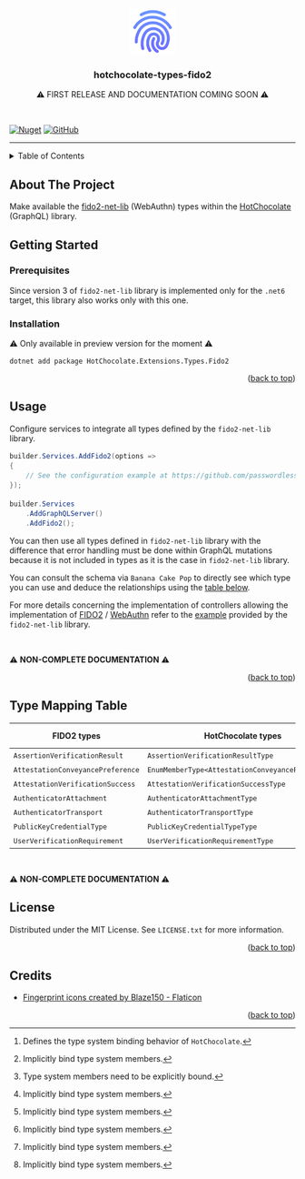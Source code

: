 <!-- Improved compatibility of back to top link: See: https://github.com/othneildrew/Best-README-Template/pull/73 -->
<a name="readme-top"></a>



<!-- PROJECT LOGO -->
<br />
<div align="center">
  <a href="https://github.com/tr4cks/hotchocolate-types-fido2">
    <img src="assets/logo.png" alt="Logo" width="80" height="80">
  </a>

  <h3 align="center">hotchocolate-types-fido2</h3>

  <p align="center">
    ⚠️ FIRST RELEASE AND DOCUMENTATION COMING SOON ⚠️
  </p>
</div>

<br />

[![Nuget](https://img.shields.io/nuget/v/HotChocolate.Extensions.Types.Fido2)](https://www.nuget.org/packages/HotChocolate.Extensions.Types.Fido2)
[![GitHub](https://img.shields.io/github/license/tr4cks/hotchocolate-types-fido2)](https://github.com/tr4cks/hotchocolate-types-fido2/blob/main/LICENSE)

---



<!-- TABLE OF CONTENTS -->
<details>
  <summary>Table of Contents</summary>
  <ol>
    <li><a href="#about-the-project">About The Project</a></li>
    <li>
      <a href="#getting-started">Getting Started</a>
      <ul>
        <li><a href="#prerequisites">Prerequisites</a></li>
        <li><a href="#installation">Installation</a></li>
      </ul>
    </li>
    <li><a href="#usage">Usage</a></li>
    <li><a href="#type-mapping-table">Type Mapping Table</a></li>
    <li><a href="#license">License</a></li>
    <li><a href="#credits">Credits</a></li>
  </ol>
</details>



<!-- ABOUT THE PROJECT -->
## About The Project

Make available the [fido2-net-lib](https://github.com/passwordless-lib/fido2-net-lib)
(WebAuthn) types within the [HotChocolate](https://github.com/ChilliCream/hotchocolate)
(GraphQL) library.



<!-- GETTING STARTED -->
## Getting Started

### Prerequisites

Since version 3 of `fido2-net-lib` library is implemented only for the `.net6` target,
this library also works only with this one.

### Installation

⚠️ Only available in preview version for the moment ⚠️

```shell
dotnet add package HotChocolate.Extensions.Types.Fido2
```

<p align="right">(<a href="#readme-top">back to top</a>)</p>



<!-- USAGE EXAMPLES -->
## Usage

Configure services to integrate all types defined by the `fido2-net-lib` library.

```csharp
builder.Services.AddFido2(options =>
{
    // See the configuration example at https://github.com/passwordless-lib/fido2-net-lib/blob/v3.0.1/Demo/Startup.cs#L47
});

builder.Services
    .AddGraphQLServer()
    .AddFido2();
```

You can then use all types defined in `fido2-net-lib` library with the difference that
error handling must be done within GraphQL mutations because it is not included in types
as it is the case in `fido2-net-lib` library.

You can consult the schema via `Banana Cake Pop` to directly see which type you can use
and deduce the relationships using the [table below](#type-mapping-table).

For more details concerning the implementation of controllers allowing the implementation
of [FIDO2](https://fidoalliance.org/fido2/) / [WebAuthn](https://www.w3.org/TR/webauthn/)
refer to the [example](https://github.com/passwordless-lib/fido2-net-lib/blob/v3.0.1/Demo/Controller.cs)
provided by the `fido2-net-lib` library.

<br />

⚠️ **NON-COMPLETE DOCUMENTATION** ⚠️

<p align="right">(<a href="#readme-top">back to top</a>)</p>



<!-- TYPE MAPPING TABLE -->
## Type Mapping Table

| FIDO2 types                       | HotChocolate types                                | GraphQL types                               | Binding behavior[^binding] |
|-----------------------------------|---------------------------------------------------|---------------------------------------------|----------------------------|
| `AssertionVerificationResult`     | `AssertionVerificationResultType`                 | `AssertionVerificationResult`               | Implicit[^implicit]        |
| `AttestationConveyancePreference` | `EnumMemberType<AttestationConveyancePreference>` | `AttestationConveyancePreferenceStringEnum` | Explicit[^explicit]        |
| `AttestationVerificationSuccess`  | `AttestationVerificationSuccessType`              | `AttestationVerificationSuccess`            | Implicit[^implicit]        |
| `AuthenticatorAttachment`         | `AuthenticatorAttachmentType`                     | `AuthenticatorAttachment`                   | Implicit[^implicit]        |
| `AuthenticatorTransport`          | `AuthenticatorTransportType`                      | `AuthenticatorTransport`                    | Implicit[^implicit]        |
| `PublicKeyCredentialType`         | `PublicKeyCredentialTypeType`                     | `PublicKeyCredentialType`                   | Implicit[^implicit]        |
| `UserVerificationRequirement`     | `UserVerificationRequirementType`                 | `UserVerificationRequirement`               | Implicit[^implicit]        |

[^binding]: Defines the type system binding behavior of `HotChocolate`.
[^implicit]: Implicitly bind type system members.
[^explicit]: Type system members need to be explicitly bound.

<br />

⚠️ **NON-COMPLETE DOCUMENTATION** ⚠️



<!-- LICENSE -->
## License

Distributed under the MIT License. See `LICENSE.txt` for more information.

<p align="right">(<a href="#readme-top">back to top</a>)</p>



<!-- CREDITS -->
## Credits

* [Fingerprint icons created by Blaze150 - Flaticon](https://www.flaticon.com/free-icons/fingerprint)

<p align="right">(<a href="#readme-top">back to top</a>)</p>
